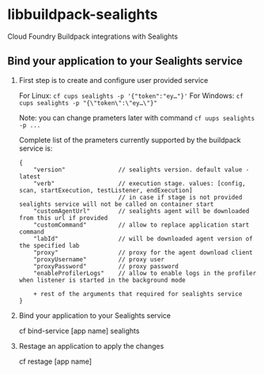 # libbuildpack-sealights
Cloud Foundry Buildpack integrations with Sealights

## Bind your application to your Sealights service

1. First step is to create and configure user provided service

    For Linux:
    ```cf cups sealights -p '{"token":"ey…"}'```
    For Windows:
    ```cf cups sealights -p "{\"token\":\"ey…\"}"```

    Note: you can change prameters later with command `cf uups sealights -p ...`

    Complete list of the prameters currently supported by the buildpack service is:
    ```
    {
        "version"               // sealights version. default value - latest
        "verb"                  // execution stage. values: [config, scan, startExecution, testListener, endExecution]
                                // in case if stage is not provided sealights service will not be called on container start
        "customAgentUrl"        // sealights agent will be downloaded from this url if provided
        "customCommand"         // allow to replace application start command
        "labId"                 // will be downloaded agent version of the specified lab
        "proxy"                 // proxy for the agent download client
        "proxyUsername"         // proxy user
        "proxyPassword"         // proxy password
        "enableProfilerLogs"    // allow to enable logs in the profiler when listener is started in the background mode

        + rest of the arguments that required for sealights service
    }
    ```

2. Bind your application to your Sealights service

    cf bind-service [app name] sealights

3. Restage an application to apply the changes

    cf restage [app name]

